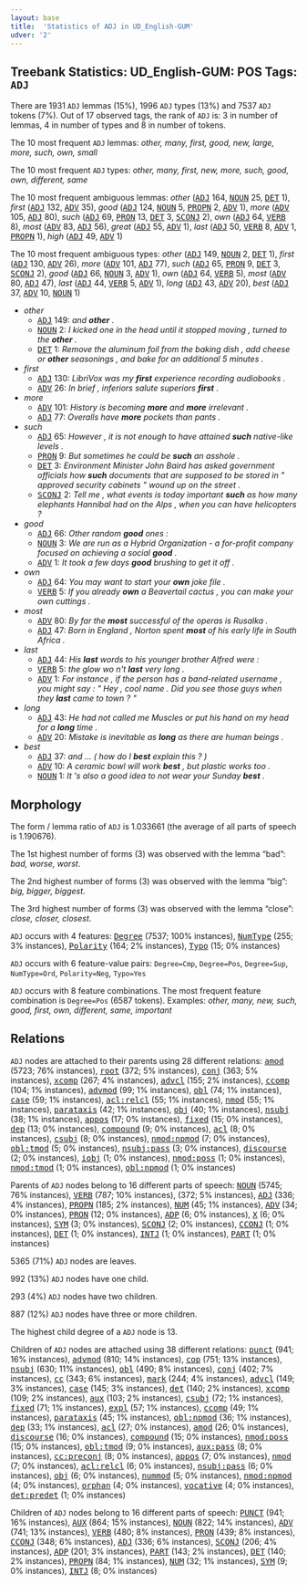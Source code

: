 ```yaml
---
layout: base
title:  'Statistics of ADJ in UD_English-GUM'
udver: '2'
---
```


## Treebank Statistics: UD_English-GUM: POS Tags: `ADJ`

There are 1931 `ADJ` lemmas (15%), 1996 `ADJ` types (13%) and 7537 `ADJ` tokens (7%).
Out of 17 observed tags, the rank of `ADJ` is: 3 in number of lemmas, 4 in number of types and 8 in number of tokens.

The 10 most frequent `ADJ` lemmas: <em>other, many, first, good, new, large, more, such, own, small</em>

The 10 most frequent `ADJ` types:  <em>other, many, first, new, more, such, good, own, different, same</em>

The 10 most frequent ambiguous lemmas: <em>other</em> (<tt><a href="en_gum-pos-ADJ.html">ADJ</a></tt> 164, <tt><a href="en_gum-pos-NOUN.html">NOUN</a></tt> 25, <tt><a href="en_gum-pos-DET.html">DET</a></tt> 1), <em>first</em> (<tt><a href="en_gum-pos-ADJ.html">ADJ</a></tt> 132, <tt><a href="en_gum-pos-ADV.html">ADV</a></tt> 35), <em>good</em> (<tt><a href="en_gum-pos-ADJ.html">ADJ</a></tt> 124, <tt><a href="en_gum-pos-NOUN.html">NOUN</a></tt> 5, <tt><a href="en_gum-pos-PROPN.html">PROPN</a></tt> 2, <tt><a href="en_gum-pos-ADV.html">ADV</a></tt> 1), <em>more</em> (<tt><a href="en_gum-pos-ADV.html">ADV</a></tt> 105, <tt><a href="en_gum-pos-ADJ.html">ADJ</a></tt> 80), <em>such</em> (<tt><a href="en_gum-pos-ADJ.html">ADJ</a></tt> 69, <tt><a href="en_gum-pos-PRON.html">PRON</a></tt> 13, <tt><a href="en_gum-pos-DET.html">DET</a></tt> 3, <tt><a href="en_gum-pos-SCONJ.html">SCONJ</a></tt> 2), <em>own</em> (<tt><a href="en_gum-pos-ADJ.html">ADJ</a></tt> 64, <tt><a href="en_gum-pos-VERB.html">VERB</a></tt> 8), <em>most</em> (<tt><a href="en_gum-pos-ADV.html">ADV</a></tt> 83, <tt><a href="en_gum-pos-ADJ.html">ADJ</a></tt> 56), <em>great</em> (<tt><a href="en_gum-pos-ADJ.html">ADJ</a></tt> 55, <tt><a href="en_gum-pos-ADV.html">ADV</a></tt> 1), <em>last</em> (<tt><a href="en_gum-pos-ADJ.html">ADJ</a></tt> 50, <tt><a href="en_gum-pos-VERB.html">VERB</a></tt> 8, <tt><a href="en_gum-pos-ADV.html">ADV</a></tt> 1, <tt><a href="en_gum-pos-PROPN.html">PROPN</a></tt> 1), <em>high</em> (<tt><a href="en_gum-pos-ADJ.html">ADJ</a></tt> 49, <tt><a href="en_gum-pos-ADV.html">ADV</a></tt> 1)

The 10 most frequent ambiguous types:  <em>other</em> (<tt><a href="en_gum-pos-ADJ.html">ADJ</a></tt> 149, <tt><a href="en_gum-pos-NOUN.html">NOUN</a></tt> 2, <tt><a href="en_gum-pos-DET.html">DET</a></tt> 1), <em>first</em> (<tt><a href="en_gum-pos-ADJ.html">ADJ</a></tt> 130, <tt><a href="en_gum-pos-ADV.html">ADV</a></tt> 26), <em>more</em> (<tt><a href="en_gum-pos-ADV.html">ADV</a></tt> 101, <tt><a href="en_gum-pos-ADJ.html">ADJ</a></tt> 77), <em>such</em> (<tt><a href="en_gum-pos-ADJ.html">ADJ</a></tt> 65, <tt><a href="en_gum-pos-PRON.html">PRON</a></tt> 9, <tt><a href="en_gum-pos-DET.html">DET</a></tt> 3, <tt><a href="en_gum-pos-SCONJ.html">SCONJ</a></tt> 2), <em>good</em> (<tt><a href="en_gum-pos-ADJ.html">ADJ</a></tt> 66, <tt><a href="en_gum-pos-NOUN.html">NOUN</a></tt> 3, <tt><a href="en_gum-pos-ADV.html">ADV</a></tt> 1), <em>own</em> (<tt><a href="en_gum-pos-ADJ.html">ADJ</a></tt> 64, <tt><a href="en_gum-pos-VERB.html">VERB</a></tt> 5), <em>most</em> (<tt><a href="en_gum-pos-ADV.html">ADV</a></tt> 80, <tt><a href="en_gum-pos-ADJ.html">ADJ</a></tt> 47), <em>last</em> (<tt><a href="en_gum-pos-ADJ.html">ADJ</a></tt> 44, <tt><a href="en_gum-pos-VERB.html">VERB</a></tt> 5, <tt><a href="en_gum-pos-ADV.html">ADV</a></tt> 1), <em>long</em> (<tt><a href="en_gum-pos-ADJ.html">ADJ</a></tt> 43, <tt><a href="en_gum-pos-ADV.html">ADV</a></tt> 20), <em>best</em> (<tt><a href="en_gum-pos-ADJ.html">ADJ</a></tt> 37, <tt><a href="en_gum-pos-ADV.html">ADV</a></tt> 10, <tt><a href="en_gum-pos-NOUN.html">NOUN</a></tt> 1)


* <em>other</em>
  * <tt><a href="en_gum-pos-ADJ.html">ADJ</a></tt> 149: <em>and <b>other</b> .</em>
  * <tt><a href="en_gum-pos-NOUN.html">NOUN</a></tt> 2: <em>I kicked one in the head until it stopped moving , turned to the <b>other</b> .</em>
  * <tt><a href="en_gum-pos-DET.html">DET</a></tt> 1: <em>Remove the aluminum foil from the baking dish , add cheese or <b>other</b> seasonings , and bake for an additional 5 minutes .</em>
* <em>first</em>
  * <tt><a href="en_gum-pos-ADJ.html">ADJ</a></tt> 130: <em>LibriVox was my <b>first</b> experience recording audiobooks .</em>
  * <tt><a href="en_gum-pos-ADV.html">ADV</a></tt> 26: <em>In brief , inferiors salute superiors <b>first</b> .</em>
* <em>more</em>
  * <tt><a href="en_gum-pos-ADV.html">ADV</a></tt> 101: <em>History is becoming <b>more</b> and <b>more</b> irrelevant .</em>
  * <tt><a href="en_gum-pos-ADJ.html">ADJ</a></tt> 77: <em>Overalls have <b>more</b> pockets than pants .</em>
* <em>such</em>
  * <tt><a href="en_gum-pos-ADJ.html">ADJ</a></tt> 65: <em>However , it is not enough to have attained <b>such</b> native-like levels .</em>
  * <tt><a href="en_gum-pos-PRON.html">PRON</a></tt> 9: <em>But sometimes he could be <b>such</b> an asshole .</em>
  * <tt><a href="en_gum-pos-DET.html">DET</a></tt> 3: <em>Environment Minister John Baird has asked government officials how <b>such</b> documents that are supposed to be stored in " approved security cabinets " wound up on the street .</em>
  * <tt><a href="en_gum-pos-SCONJ.html">SCONJ</a></tt> 2: <em>Tell me , what events is today important <b>such</b> as how many elephants Hannibal had on the Alps , when you can have helicopters ?</em>
* <em>good</em>
  * <tt><a href="en_gum-pos-ADJ.html">ADJ</a></tt> 66: <em>Other random <b>good</b> ones :</em>
  * <tt><a href="en_gum-pos-NOUN.html">NOUN</a></tt> 3: <em>We are run as a Hybrid Organization - a for-profit company focused on achieving a social <b>good</b> .</em>
  * <tt><a href="en_gum-pos-ADV.html">ADV</a></tt> 1: <em>It took a few days <b>good</b> brushing to get it off .</em>
* <em>own</em>
  * <tt><a href="en_gum-pos-ADJ.html">ADJ</a></tt> 64: <em>You may want to start your <b>own</b> joke file .</em>
  * <tt><a href="en_gum-pos-VERB.html">VERB</a></tt> 5: <em>If you already <b>own</b> a Beavertail cactus , you can make your own cuttings .</em>
* <em>most</em>
  * <tt><a href="en_gum-pos-ADV.html">ADV</a></tt> 80: <em>By far the <b>most</b> successful of the operas is Rusalka .</em>
  * <tt><a href="en_gum-pos-ADJ.html">ADJ</a></tt> 47: <em>Born in England , Norton spent <b>most</b> of his early life in South Africa .</em>
* <em>last</em>
  * <tt><a href="en_gum-pos-ADJ.html">ADJ</a></tt> 44: <em>His <b>last</b> words to his younger brother Alfred were :</em>
  * <tt><a href="en_gum-pos-VERB.html">VERB</a></tt> 5: <em>the glow wo n't <b>last</b> very long .</em>
  * <tt><a href="en_gum-pos-ADV.html">ADV</a></tt> 1: <em>For instance , if the person has a band-related username , you might say : " Hey , cool name . Did you see those guys when they <b>last</b> came to town ? "</em>
* <em>long</em>
  * <tt><a href="en_gum-pos-ADJ.html">ADJ</a></tt> 43: <em>He had not called me Muscles or put his hand on my head for a <b>long</b> time .</em>
  * <tt><a href="en_gum-pos-ADV.html">ADV</a></tt> 20: <em>Mistake is inevitable as <b>long</b> as there are human beings .</em>
* <em>best</em>
  * <tt><a href="en_gum-pos-ADJ.html">ADJ</a></tt> 37: <em>and ... ( how do I <b>best</b> explain this ? )</em>
  * <tt><a href="en_gum-pos-ADV.html">ADV</a></tt> 10: <em>A ceramic bowl will work <b>best</b> , but plastic works too .</em>
  * <tt><a href="en_gum-pos-NOUN.html">NOUN</a></tt> 1: <em>It 's also a good idea to not wear your Sunday <b>best</b> .</em>

## Morphology

The form / lemma ratio of `ADJ` is 1.033661 (the average of all parts of speech is 1.190676).

The 1st highest number of forms (3) was observed with the lemma “bad”: <em>bad, worse, worst</em>.

The 2nd highest number of forms (3) was observed with the lemma “big”: <em>big, bigger, biggest</em>.

The 3rd highest number of forms (3) was observed with the lemma “close”: <em>close, closer, closest</em>.

`ADJ` occurs with 4 features: <tt><a href="en_gum-feat-Degree.html">Degree</a></tt> (7537; 100% instances), <tt><a href="en_gum-feat-NumType.html">NumType</a></tt> (255; 3% instances), <tt><a href="en_gum-feat-Polarity.html">Polarity</a></tt> (164; 2% instances), <tt><a href="en_gum-feat-Typo.html">Typo</a></tt> (15; 0% instances)

`ADJ` occurs with 6 feature-value pairs: `Degree=Cmp`, `Degree=Pos`, `Degree=Sup`, `NumType=Ord`, `Polarity=Neg`, `Typo=Yes`

`ADJ` occurs with 8 feature combinations.
The most frequent feature combination is `Degree=Pos` (6587 tokens).
Examples: <em>other, many, new, such, good, first, own, different, same, important</em>


## Relations

`ADJ` nodes are attached to their parents using 28 different relations: <tt><a href="en_gum-dep-amod.html">amod</a></tt> (5723; 76% instances), <tt><a href="en_gum-dep-root.html">root</a></tt> (372; 5% instances), <tt><a href="en_gum-dep-conj.html">conj</a></tt> (363; 5% instances), <tt><a href="en_gum-dep-xcomp.html">xcomp</a></tt> (267; 4% instances), <tt><a href="en_gum-dep-advcl.html">advcl</a></tt> (155; 2% instances), <tt><a href="en_gum-dep-ccomp.html">ccomp</a></tt> (104; 1% instances), <tt><a href="en_gum-dep-advmod.html">advmod</a></tt> (99; 1% instances), <tt><a href="en_gum-dep-obl.html">obl</a></tt> (74; 1% instances), <tt><a href="en_gum-dep-case.html">case</a></tt> (59; 1% instances), <tt><a href="en_gum-dep-acl-relcl.html">acl:relcl</a></tt> (55; 1% instances), <tt><a href="en_gum-dep-nmod.html">nmod</a></tt> (55; 1% instances), <tt><a href="en_gum-dep-parataxis.html">parataxis</a></tt> (42; 1% instances), <tt><a href="en_gum-dep-obj.html">obj</a></tt> (40; 1% instances), <tt><a href="en_gum-dep-nsubj.html">nsubj</a></tt> (38; 1% instances), <tt><a href="en_gum-dep-appos.html">appos</a></tt> (17; 0% instances), <tt><a href="en_gum-dep-fixed.html">fixed</a></tt> (15; 0% instances), <tt><a href="en_gum-dep-dep.html">dep</a></tt> (13; 0% instances), <tt><a href="en_gum-dep-compound.html">compound</a></tt> (9; 0% instances), <tt><a href="en_gum-dep-acl.html">acl</a></tt> (8; 0% instances), <tt><a href="en_gum-dep-csubj.html">csubj</a></tt> (8; 0% instances), <tt><a href="en_gum-dep-nmod-npmod.html">nmod:npmod</a></tt> (7; 0% instances), <tt><a href="en_gum-dep-obl-tmod.html">obl:tmod</a></tt> (5; 0% instances), <tt><a href="en_gum-dep-nsubj-pass.html">nsubj:pass</a></tt> (3; 0% instances), <tt><a href="en_gum-dep-discourse.html">discourse</a></tt> (2; 0% instances), <tt><a href="en_gum-dep-iobj.html">iobj</a></tt> (1; 0% instances), <tt><a href="en_gum-dep-nmod-poss.html">nmod:poss</a></tt> (1; 0% instances), <tt><a href="en_gum-dep-nmod-tmod.html">nmod:tmod</a></tt> (1; 0% instances), <tt><a href="en_gum-dep-obl-npmod.html">obl:npmod</a></tt> (1; 0% instances)

Parents of `ADJ` nodes belong to 16 different parts of speech: <tt><a href="en_gum-pos-NOUN.html">NOUN</a></tt> (5745; 76% instances), <tt><a href="en_gum-pos-VERB.html">VERB</a></tt> (787; 10% instances),  (372; 5% instances), <tt><a href="en_gum-pos-ADJ.html">ADJ</a></tt> (336; 4% instances), <tt><a href="en_gum-pos-PROPN.html">PROPN</a></tt> (185; 2% instances), <tt><a href="en_gum-pos-NUM.html">NUM</a></tt> (45; 1% instances), <tt><a href="en_gum-pos-ADV.html">ADV</a></tt> (34; 0% instances), <tt><a href="en_gum-pos-PRON.html">PRON</a></tt> (12; 0% instances), <tt><a href="en_gum-pos-ADP.html">ADP</a></tt> (6; 0% instances), <tt><a href="en_gum-pos-X.html">X</a></tt> (6; 0% instances), <tt><a href="en_gum-pos-SYM.html">SYM</a></tt> (3; 0% instances), <tt><a href="en_gum-pos-SCONJ.html">SCONJ</a></tt> (2; 0% instances), <tt><a href="en_gum-pos-CCONJ.html">CCONJ</a></tt> (1; 0% instances), <tt><a href="en_gum-pos-DET.html">DET</a></tt> (1; 0% instances), <tt><a href="en_gum-pos-INTJ.html">INTJ</a></tt> (1; 0% instances), <tt><a href="en_gum-pos-PART.html">PART</a></tt> (1; 0% instances)

5365 (71%) `ADJ` nodes are leaves.

992 (13%) `ADJ` nodes have one child.

293 (4%) `ADJ` nodes have two children.

887 (12%) `ADJ` nodes have three or more children.

The highest child degree of a `ADJ` node is 13.

Children of `ADJ` nodes are attached using 38 different relations: <tt><a href="en_gum-dep-punct.html">punct</a></tt> (941; 16% instances), <tt><a href="en_gum-dep-advmod.html">advmod</a></tt> (810; 14% instances), <tt><a href="en_gum-dep-cop.html">cop</a></tt> (751; 13% instances), <tt><a href="en_gum-dep-nsubj.html">nsubj</a></tt> (630; 11% instances), <tt><a href="en_gum-dep-obl.html">obl</a></tt> (490; 8% instances), <tt><a href="en_gum-dep-conj.html">conj</a></tt> (402; 7% instances), <tt><a href="en_gum-dep-cc.html">cc</a></tt> (343; 6% instances), <tt><a href="en_gum-dep-mark.html">mark</a></tt> (244; 4% instances), <tt><a href="en_gum-dep-advcl.html">advcl</a></tt> (149; 3% instances), <tt><a href="en_gum-dep-case.html">case</a></tt> (145; 3% instances), <tt><a href="en_gum-dep-det.html">det</a></tt> (140; 2% instances), <tt><a href="en_gum-dep-xcomp.html">xcomp</a></tt> (109; 2% instances), <tt><a href="en_gum-dep-aux.html">aux</a></tt> (103; 2% instances), <tt><a href="en_gum-dep-csubj.html">csubj</a></tt> (72; 1% instances), <tt><a href="en_gum-dep-fixed.html">fixed</a></tt> (71; 1% instances), <tt><a href="en_gum-dep-expl.html">expl</a></tt> (57; 1% instances), <tt><a href="en_gum-dep-ccomp.html">ccomp</a></tt> (49; 1% instances), <tt><a href="en_gum-dep-parataxis.html">parataxis</a></tt> (45; 1% instances), <tt><a href="en_gum-dep-obl-npmod.html">obl:npmod</a></tt> (36; 1% instances), <tt><a href="en_gum-dep-dep.html">dep</a></tt> (33; 1% instances), <tt><a href="en_gum-dep-acl.html">acl</a></tt> (27; 0% instances), <tt><a href="en_gum-dep-amod.html">amod</a></tt> (26; 0% instances), <tt><a href="en_gum-dep-discourse.html">discourse</a></tt> (16; 0% instances), <tt><a href="en_gum-dep-compound.html">compound</a></tt> (15; 0% instances), <tt><a href="en_gum-dep-nmod-poss.html">nmod:poss</a></tt> (15; 0% instances), <tt><a href="en_gum-dep-obl-tmod.html">obl:tmod</a></tt> (9; 0% instances), <tt><a href="en_gum-dep-aux-pass.html">aux:pass</a></tt> (8; 0% instances), <tt><a href="en_gum-dep-cc-preconj.html">cc:preconj</a></tt> (8; 0% instances), <tt><a href="en_gum-dep-appos.html">appos</a></tt> (7; 0% instances), <tt><a href="en_gum-dep-nmod.html">nmod</a></tt> (7; 0% instances), <tt><a href="en_gum-dep-acl-relcl.html">acl:relcl</a></tt> (6; 0% instances), <tt><a href="en_gum-dep-nsubj-pass.html">nsubj:pass</a></tt> (6; 0% instances), <tt><a href="en_gum-dep-obj.html">obj</a></tt> (6; 0% instances), <tt><a href="en_gum-dep-nummod.html">nummod</a></tt> (5; 0% instances), <tt><a href="en_gum-dep-nmod-npmod.html">nmod:npmod</a></tt> (4; 0% instances), <tt><a href="en_gum-dep-orphan.html">orphan</a></tt> (4; 0% instances), <tt><a href="en_gum-dep-vocative.html">vocative</a></tt> (4; 0% instances), <tt><a href="en_gum-dep-det-predet.html">det:predet</a></tt> (1; 0% instances)

Children of `ADJ` nodes belong to 16 different parts of speech: <tt><a href="en_gum-pos-PUNCT.html">PUNCT</a></tt> (941; 16% instances), <tt><a href="en_gum-pos-AUX.html">AUX</a></tt> (864; 15% instances), <tt><a href="en_gum-pos-NOUN.html">NOUN</a></tt> (822; 14% instances), <tt><a href="en_gum-pos-ADV.html">ADV</a></tt> (741; 13% instances), <tt><a href="en_gum-pos-VERB.html">VERB</a></tt> (480; 8% instances), <tt><a href="en_gum-pos-PRON.html">PRON</a></tt> (439; 8% instances), <tt><a href="en_gum-pos-CCONJ.html">CCONJ</a></tt> (348; 6% instances), <tt><a href="en_gum-pos-ADJ.html">ADJ</a></tt> (336; 6% instances), <tt><a href="en_gum-pos-SCONJ.html">SCONJ</a></tt> (206; 4% instances), <tt><a href="en_gum-pos-ADP.html">ADP</a></tt> (201; 3% instances), <tt><a href="en_gum-pos-PART.html">PART</a></tt> (143; 2% instances), <tt><a href="en_gum-pos-DET.html">DET</a></tt> (140; 2% instances), <tt><a href="en_gum-pos-PROPN.html">PROPN</a></tt> (84; 1% instances), <tt><a href="en_gum-pos-NUM.html">NUM</a></tt> (32; 1% instances), <tt><a href="en_gum-pos-SYM.html">SYM</a></tt> (9; 0% instances), <tt><a href="en_gum-pos-INTJ.html">INTJ</a></tt> (8; 0% instances)

